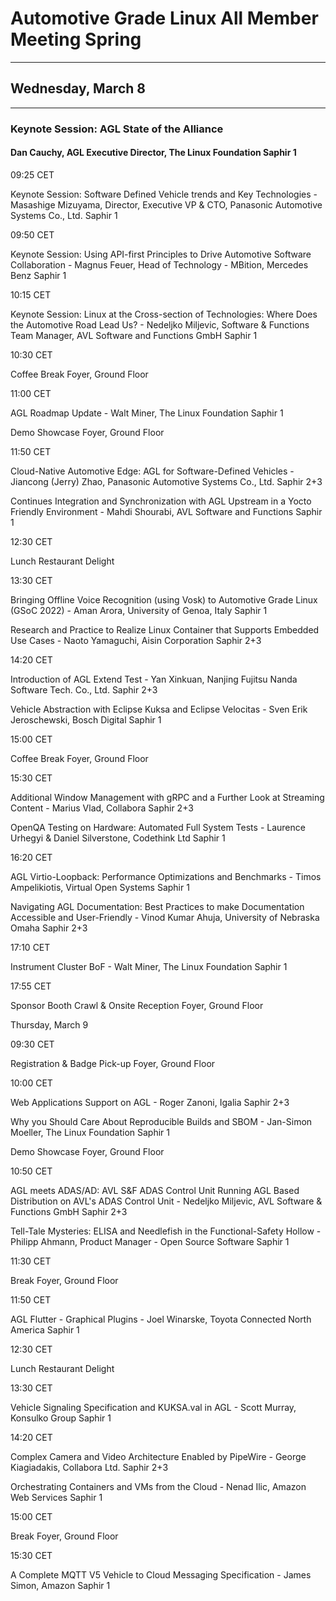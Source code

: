 # Automotive Grade Linux All Member Meeting Spring
---
## Wednesday, March 8

---
### Keynote Session: AGL State of the Alliance
#### Dan Cauchy, AGL Executive Director, The Linux Foundation Saphir 1

09:25 CET
 
Keynote Session: Software Defined Vehicle trends and Key Technologies - Masashige Mizuyama, Director, Executive VP & CTO, Panasonic Automotive Systems Co., Ltd. Saphir 1

09:50 CET
 
Keynote Session: Using API-first Principles to Drive Automotive Software Collaboration - Magnus Feuer, Head of Technology - MBition, Mercedes Benz Saphir 1

10:15 CET
 
Keynote Session: Linux at the Cross-section of Technologies: Where Does the Automotive Road Lead Us? - Nedeljko Miljevic, Software & Functions Team Manager, AVL Software and Functions GmbH Saphir 1

10:30 CET
 
Coffee Break Foyer, Ground Floor

11:00 CET
 
AGL Roadmap Update - Walt Miner, The Linux Foundation Saphir 1
 
Demo Showcase Foyer, Ground Floor

11:50 CET
 
Cloud-Native Automotive Edge: AGL for Software-Defined Vehicles - Jiancong (Jerry) Zhao, Panasonic Automotive Systems Co., Ltd. Saphir 2+3
 
Continues Integration and Synchronization with AGL Upstream in a Yocto Friendly Environment - Mahdi Shourabi, AVL Software and Functions Saphir 1

12:30 CET
 
Lunch Restaurant Delight

13:30 CET
 
Bringing Offline Voice Recognition (using Vosk) to Automotive Grade Linux (GSoC 2022) - Aman Arora, University of Genoa, Italy Saphir 1
 
Research and Practice to Realize Linux Container that Supports Embedded Use Cases - Naoto Yamaguchi, Aisin Corporation Saphir 2+3

14:20 CET
 
Introduction of AGL Extend Test - Yan Xinkuan, Nanjing Fujitsu Nanda Software Tech. Co., Ltd. Saphir 2+3
 
Vehicle Abstraction with Eclipse Kuksa and Eclipse Velocitas - Sven Erik Jeroschewski, Bosch Digital Saphir 1

15:00 CET
 
Coffee Break Foyer, Ground Floor

15:30 CET
 
Additional Window Management with gRPC and a Further Look at Streaming Content - Marius Vlad, Collabora Saphir 2+3
 
OpenQA Testing on Hardware: Automated Full System Tests - Laurence Urhegyi & Daniel Silverstone, Codethink Ltd Saphir 1

16:20 CET
 
AGL Virtio-Loopback: Performance Optimizations and Benchmarks - Timos Ampelikiotis, Virtual Open Systems Saphir 1
 
Navigating AGL Documentation: Best Practices to make Documentation Accessible and User-Friendly - Vinod Kumar Ahuja, University of Nebraska Omaha Saphir 2+3

17:10 CET
 
Instrument Cluster BoF - Walt Miner, The Linux Foundation Saphir 1

17:55 CET
 
Sponsor Booth Crawl & Onsite Reception Foyer, Ground Floor

 
Thursday, March 9
 
09:30 CET
 
Registration & Badge Pick-up Foyer, Ground Floor

10:00 CET
 
Web Applications Support on AGL - Roger Zanoni, Igalia Saphir 2+3
 
Why you Should Care About Reproducible Builds and SBOM - Jan-Simon Moeller, The Linux Foundation Saphir 1
 
Demo Showcase Foyer, Ground Floor

10:50 CET
 
AGL meets ADAS/AD: AVL S&F ADAS Control Unit Running AGL Based Distribution on AVL's ADAS Control Unit - Nedeljko Miljevic, AVL Software & Functions GmbH Saphir 2+3
 
Tell-Tale Mysteries: ELISA and Needlefish in the Functional-Safety Hollow - Philipp Ahmann, Product Manager - Open Source Software Saphir 1

11:30 CET
 
Break Foyer, Ground Floor

11:50 CET
 
AGL Flutter - Graphical Plugins - Joel Winarske, Toyota Connected North America Saphir 1

12:30 CET
 
Lunch Restaurant Delight

13:30 CET
 
Vehicle Signaling Specification and KUKSA.val in AGL - Scott Murray, Konsulko Group Saphir 1

14:20 CET
 
Complex Camera and Video Architecture Enabled by PipeWire - George Kiagiadakis, Collabora Ltd. Saphir 2+3
 
Orchestrating Containers and VMs from the Cloud - Nenad Ilic, Amazon Web Services Saphir 1

15:00 CET
 
Break Foyer, Ground Floor

15:30 CET
 
A Complete MQTT V5 Vehicle to Cloud Messaging Specification - James Simon, Amazon Saphir 1

